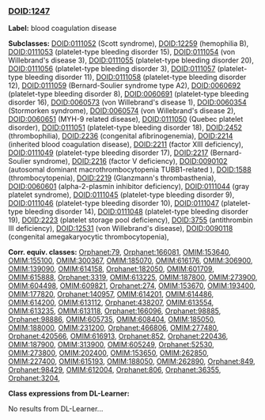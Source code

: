
### [DOID:1247](http://purl.obolibrary.org/obo/DOID_1247)
**Label:** blood coagulation disease

**Subclasses:** [DOID:0111052](http://purl.obolibrary.org/obo/DOID_0111052) (Scott syndrome), [DOID:12259](http://purl.obolibrary.org/obo/DOID_12259) (hemophilia B), [DOID:0111053](http://purl.obolibrary.org/obo/DOID_0111053) (platelet-type bleeding disorder 15), [DOID:0111054](http://purl.obolibrary.org/obo/DOID_0111054) (von Willebrand's disease 3), [DOID:0111055](http://purl.obolibrary.org/obo/DOID_0111055) (platelet-type bleeding disorder 20), [DOID:0111056](http://purl.obolibrary.org/obo/DOID_0111056) (platelet-type bleeding disorder 3), [DOID:0111057](http://purl.obolibrary.org/obo/DOID_0111057) (platelet-type bleeding disorder 11), [DOID:0111058](http://purl.obolibrary.org/obo/DOID_0111058) (platelet-type bleeding disorder 12), [DOID:0111059](http://purl.obolibrary.org/obo/DOID_0111059) (Bernard-Soulier syndrome type A2), [DOID:0060692](http://purl.obolibrary.org/obo/DOID_0060692) (platelet-type bleeding disorder 8), [DOID:0060691](http://purl.obolibrary.org/obo/DOID_0060691) (platelet-type bleeding disorder 16), [DOID:0060573](http://purl.obolibrary.org/obo/DOID_0060573) (von Willebrand's disease 1), [DOID:0060354](http://purl.obolibrary.org/obo/DOID_0060354) (Stormorken syndrome), [DOID:0060574](http://purl.obolibrary.org/obo/DOID_0060574) (von Willebrand's disease 2), [DOID:0060651](http://purl.obolibrary.org/obo/DOID_0060651) (MYH-9 related disease), [DOID:0111050](http://purl.obolibrary.org/obo/DOID_0111050) (Quebec platelet disorder), [DOID:0111051](http://purl.obolibrary.org/obo/DOID_0111051) (platelet-type bleeding disorder 18), [DOID:2452](http://purl.obolibrary.org/obo/DOID_2452) (thrombophilia), [DOID:2236](http://purl.obolibrary.org/obo/DOID_2236) (congenital afibrinogenemia), [DOID:2214](http://purl.obolibrary.org/obo/DOID_2214) (inherited blood coagulation disease), [DOID:2211](http://purl.obolibrary.org/obo/DOID_2211) (factor XIII deficiency), [DOID:0111049](http://purl.obolibrary.org/obo/DOID_0111049) (platelet-type bleeding disorder 17), [DOID:2217](http://purl.obolibrary.org/obo/DOID_2217) (Bernard-Soulier syndrome), [DOID:2216](http://purl.obolibrary.org/obo/DOID_2216) (factor V deficiency), [DOID:0090102](http://purl.obolibrary.org/obo/DOID_0090102) (autosomal dominant macrothrombocytopenia TUBB1-related ), [DOID:1588](http://purl.obolibrary.org/obo/DOID_1588) (thrombocytopenia), [DOID:2219](http://purl.obolibrary.org/obo/DOID_2219) (Glanzmann's thrombasthenia), [DOID:0060601](http://purl.obolibrary.org/obo/DOID_0060601) (alpha-2-plasmin inhibitor deficiency), [DOID:0111044](http://purl.obolibrary.org/obo/DOID_0111044) (gray platelet syndrome), [DOID:0111045](http://purl.obolibrary.org/obo/DOID_0111045) (platelet-type bleeding disorder 9), [DOID:0111046](http://purl.obolibrary.org/obo/DOID_0111046) (platelet-type bleeding disorder 10), [DOID:0111047](http://purl.obolibrary.org/obo/DOID_0111047) (platelet-type bleeding disorder 14), [DOID:0111048](http://purl.obolibrary.org/obo/DOID_0111048) (platelet-type bleeding disorder 19), [DOID:2223](http://purl.obolibrary.org/obo/DOID_2223) (platelet storage pool deficiency), [DOID:3755](http://purl.obolibrary.org/obo/DOID_3755) (antithrombin III deficiency), [DOID:12531](http://purl.obolibrary.org/obo/DOID_12531) (von Willebrand's disease), [DOID:0090118](http://purl.obolibrary.org/obo/DOID_0090118) (congenital amegakaryocytic thrombocytopenia), 

**Corr. equiv. classes:** [Orphanet:79](http://www.orpha.net/ORDO/Orphanet_79), [Orphanet:166081](http://www.orpha.net/ORDO/Orphanet_166081), [OMIM:153640](http://purl.obolibrary.org/obo/OMIM_153640), [OMIM:155100](http://purl.obolibrary.org/obo/OMIM_155100), [OMIM:300367](http://purl.obolibrary.org/obo/OMIM_300367), [OMIM:185070](http://purl.obolibrary.org/obo/OMIM_185070), [OMIM:616176](http://purl.obolibrary.org/obo/OMIM_616176), [OMIM:306900](http://purl.obolibrary.org/obo/OMIM_306900), [OMIM:139090](http://purl.obolibrary.org/obo/OMIM_139090), [OMIM:614158](http://purl.obolibrary.org/obo/OMIM_614158), [Orphanet:182050](http://www.orpha.net/ORDO/Orphanet_182050), [OMIM:601709](http://purl.obolibrary.org/obo/OMIM_601709), [OMIM:615888](http://purl.obolibrary.org/obo/OMIM_615888), [Orphanet:3319](http://www.orpha.net/ORDO/Orphanet_3319), [OMIM:613225](http://purl.obolibrary.org/obo/OMIM_613225), [OMIM:187800](http://purl.obolibrary.org/obo/OMIM_187800), [OMIM:273900](http://purl.obolibrary.org/obo/OMIM_273900), [OMIM:604498](http://purl.obolibrary.org/obo/OMIM_604498), [OMIM:609821](http://purl.obolibrary.org/obo/OMIM_609821), [Orphanet:274](http://www.orpha.net/ORDO/Orphanet_274), [OMIM:153670](http://purl.obolibrary.org/obo/OMIM_153670), [OMIM:193400](http://purl.obolibrary.org/obo/OMIM_193400), [OMIM:177820](http://purl.obolibrary.org/obo/OMIM_177820), [Orphanet:140957](http://www.orpha.net/ORDO/Orphanet_140957), [OMIM:614201](http://purl.obolibrary.org/obo/OMIM_614201), [OMIM:614486](http://purl.obolibrary.org/obo/OMIM_614486), [OMIM:614200](http://purl.obolibrary.org/obo/OMIM_614200), [OMIM:613112](http://purl.obolibrary.org/obo/OMIM_613112), [Orphanet:438207](http://www.orpha.net/ORDO/Orphanet_438207), [OMIM:613554](http://purl.obolibrary.org/obo/OMIM_613554), [OMIM:613235](http://purl.obolibrary.org/obo/OMIM_613235), [OMIM:613118](http://purl.obolibrary.org/obo/OMIM_613118), [Orphanet:166096](http://www.orpha.net/ORDO/Orphanet_166096), [Orphanet:98885](http://www.orpha.net/ORDO/Orphanet_98885), [Orphanet:98886](http://www.orpha.net/ORDO/Orphanet_98886), [OMIM:605735](http://purl.obolibrary.org/obo/OMIM_605735), [OMIM:608404](http://purl.obolibrary.org/obo/OMIM_608404), [OMIM:185050](http://purl.obolibrary.org/obo/OMIM_185050), [OMIM:188000](http://purl.obolibrary.org/obo/OMIM_188000), [OMIM:231200](http://purl.obolibrary.org/obo/OMIM_231200), [Orphanet:466806](http://www.orpha.net/ORDO/Orphanet_466806), [OMIM:277480](http://purl.obolibrary.org/obo/OMIM_277480), [Orphanet:420566](http://www.orpha.net/ORDO/Orphanet_420566), [OMIM:616913](http://purl.obolibrary.org/obo/OMIM_616913), [Orphanet:852](http://www.orpha.net/ORDO/Orphanet_852), [Orphanet:220436](http://www.orpha.net/ORDO/Orphanet_220436), [OMIM:187900](http://purl.obolibrary.org/obo/OMIM_187900), [OMIM:313900](http://purl.obolibrary.org/obo/OMIM_313900), [OMIM:605249](http://purl.obolibrary.org/obo/OMIM_605249), [Orphanet:52530](http://www.orpha.net/ORDO/Orphanet_52530), [OMIM:273800](http://purl.obolibrary.org/obo/OMIM_273800), [OMIM:202400](http://purl.obolibrary.org/obo/OMIM_202400), [OMIM:153650](http://purl.obolibrary.org/obo/OMIM_153650), [OMIM:262850](http://purl.obolibrary.org/obo/OMIM_262850), [OMIM:227400](http://purl.obolibrary.org/obo/OMIM_227400), [OMIM:615193](http://purl.obolibrary.org/obo/OMIM_615193), [OMIM:188050](http://purl.obolibrary.org/obo/OMIM_188050), [OMIM:262890](http://purl.obolibrary.org/obo/OMIM_262890), [Orphanet:849](http://www.orpha.net/ORDO/Orphanet_849), [Orphanet:98429](http://www.orpha.net/ORDO/Orphanet_98429), [OMIM:612004](http://purl.obolibrary.org/obo/OMIM_612004), [Orphanet:806](http://www.orpha.net/ORDO/Orphanet_806), [Orphanet:36355](http://www.orpha.net/ORDO/Orphanet_36355), [Orphanet:3204](http://www.orpha.net/ORDO/Orphanet_3204), 

**Class expressions from DL-Learner:**

No results from DL-Learner...



